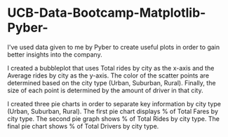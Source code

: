 # UCB-Data-Bootcamp-Matplotlib-Pyber-

I've used data given to me by Pyber to create useful plots in order to gain better insights into the company.

I created a bubbleplot that uses Total rides by city as the x-axis and the Average rides by city as the y-axis. The color of the scatter points are determined based on the city type (Urban, Suburban, Rural). Finally, the size of each point is determined by the amount of driver in that city.

I created three pie charts in order to separate key information by city type (Urban, Suburban, Rural). The first pie chart displays % of Total Fares by city type. The second pie graph shows % of Total Rides by city type. The final pie chart shows % of Total Drivers by city type.